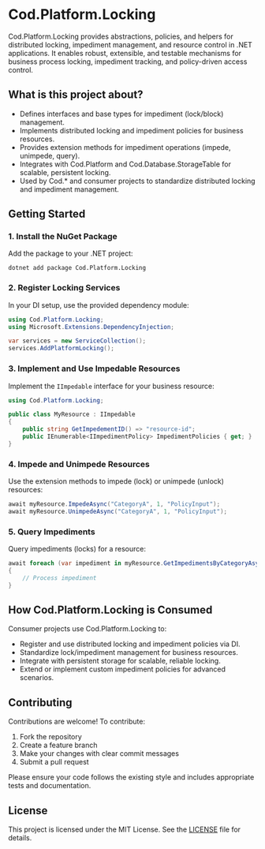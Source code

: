 # Cod.Platform.Locking

Cod.Platform.Locking provides abstractions, policies, and helpers for distributed locking, impediment management, and resource control in .NET applications. It enables robust, extensible, and testable mechanisms for business process locking, impediment tracking, and policy-driven access control.

## What is this project about?

- Defines interfaces and base types for impediment (lock/block) management.
- Implements distributed locking and impediment policies for business resources.
- Provides extension methods for impediment operations (impede, unimpede, query).
- Integrates with Cod.Platform and Cod.Database.StorageTable for scalable, persistent locking.
- Used by Cod.* and consumer projects to standardize distributed locking and impediment management.

## Getting Started

### 1. Install the NuGet Package

Add the package to your .NET project:

```
dotnet add package Cod.Platform.Locking
```

### 2. Register Locking Services

In your DI setup, use the provided dependency module:

```csharp
using Cod.Platform.Locking;
using Microsoft.Extensions.DependencyInjection;

var services = new ServiceCollection();
services.AddPlatformLocking();
```

### 3. Implement and Use Impedable Resources

Implement the `IImpedable` interface for your business resource:

```csharp
using Cod.Platform.Locking;

public class MyResource : IImpedable
{
    public string GetImpedementID() => "resource-id";
    public IEnumerable<IImpedimentPolicy> ImpedimentPolicies { get; }
}
```

### 4. Impede and Unimpede Resources

Use the extension methods to impede (lock) or unimpede (unlock) resources:

```csharp
await myResource.ImpedeAsync("CategoryA", 1, "PolicyInput");
await myResource.UnimpedeAsync("CategoryA", 1, "PolicyInput");
```

### 5. Query Impediments

Query impediments (locks) for a resource:

```csharp
await foreach (var impediment in myResource.GetImpedimentsByCategoryAsync("CategoryA"))
{
    // Process impediment
}
```

## How Cod.Platform.Locking is Consumed

Consumer projects use Cod.Platform.Locking to:

- Register and use distributed locking and impediment policies via DI.
- Standardize lock/impediment management for business resources.
- Integrate with persistent storage for scalable, reliable locking.
- Extend or implement custom impediment policies for advanced scenarios.

## Contributing

Contributions are welcome! To contribute:

1. Fork the repository
2. Create a feature branch
3. Make your changes with clear commit messages
4. Submit a pull request

Please ensure your code follows the existing style and includes appropriate tests and documentation.

## License

This project is licensed under the MIT License. See the [LICENSE](LICENSE) file for details.
